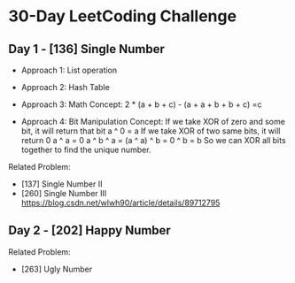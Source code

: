 # 30-Day LeetCoding Challenge
## Day 1 - [136] Single Number
- Approach 1: List operation

- Approach 2: Hash Table

- Approach 3: Math
Concept:
2 * (a + b + c) - (a + a + b + b + c) =c

- Approach 4: Bit Manipulation
Concept:
If we take XOR of zero and some bit, it will return that bit
a ^ 0 = a
If we take XOR of two same bits, it will return 0
a ^ a = 0
a ^ b ^ a = (a ^ a) ^ b = 0 ^ b = b
So we can XOR all bits together to find the unique number.

Related Problem:
- [137] Single Number II
- [260] Single Number III
https://blog.csdn.net/wlwh90/article/details/89712795


## Day 2 - [202] Happy Number

Related Problem:
- [263] Ugly Number